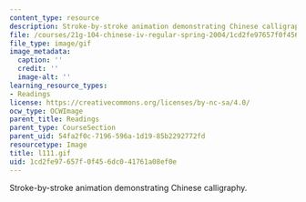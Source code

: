 ```yaml
---
content_type: resource
description: Stroke-by-stroke animation demonstrating Chinese calligraphy.
file: /courses/21g-104-chinese-iv-regular-spring-2004/1cd2fe97657f0f456dc041761a08ef0e_l111.gif
file_type: image/gif
image_metadata:
  caption: ''
  credit: ''
  image-alt: ''
learning_resource_types:
- Readings
license: https://creativecommons.org/licenses/by-nc-sa/4.0/
ocw_type: OCWImage
parent_title: Readings
parent_type: CourseSection
parent_uid: 54fa2f0c-7196-596a-1d19-85b2292772fd
resourcetype: Image
title: l111.gif
uid: 1cd2fe97-657f-0f45-6dc0-41761a08ef0e
---
```

Stroke-by-stroke animation demonstrating Chinese calligraphy.